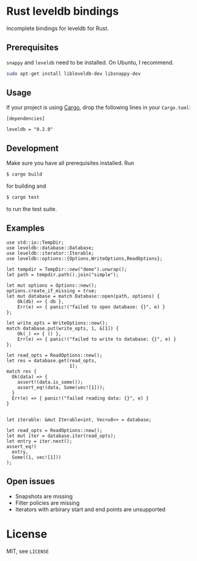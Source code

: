 # Rust leveldb bindings

Incomplete bindings for leveldb for Rust.

## Prerequisites

`snappy` and `leveldb` need to be installed. On Ubuntu, I recommend.

```sh
sudo apt-get install libleveldb-dev libsnappy-dev
```

## Usage

If your project is using [Cargo](http://crates.io), drop the following lines in your `Cargo.toml`:

```text
[dependencies]

leveldb = "0.2.0"
```

## Development

Make sure you have all prerequisites installed. Run

```sh
$ cargo build
```

for building and

```sh
$ cargo test
```

to run the test suite.

## Examples

```{.ignore .rust}
use std::io::TempDir;
use leveldb::database::Database;
use leveldb::iterator::Iterable;
use leveldb::options::{Options,WriteOptions,ReadOptions};

let tempdir = TempDir::new("demo").unwrap();
let path = tempdir.path().join("simple");

let mut options = Options::new();
options.create_if_missing = true;
let mut database = match Database::open(path, options) {
    Ok(db) => { db },
    Err(e) => { panic!("failed to open database: {}", e) }
};

let write_opts = WriteOptions::new();
match database.put(write_opts, 1, &[1]) {
    Ok(_) => { () },
    Err(e) => { panic!("failed to write to database: {}", e) }
};

let read_opts = ReadOptions::new();
let res = database.get(read_opts,
                       1);
match res {
  Ok(data) => {
    assert!(data.is_some());
    assert_eq!(data, Some(vec![1]));
  }
  Err(e) => { panic!("failed reading data: {}", e) }
}


let iterable: &mut Iterable<int, Vec<u8>> = database;

let read_opts = ReadOptions::new();
let mut iter = database.iter(read_opts);
let entry = iter.next();
assert_eq!(
  entry,
  Some((1, vec![1]))
);
```

## Open issues

* Snapshots are missing
* Filter policies are missing
* Iterators with arbirary start and end points are unsupported

# License

MIT, see `LICENSE`
